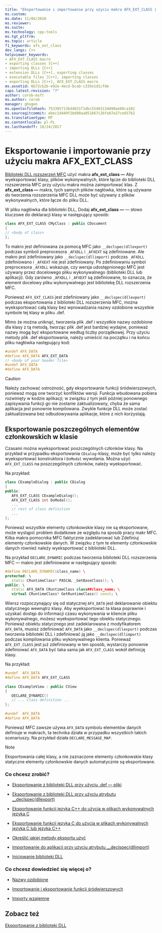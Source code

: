 ```yaml
---
title: "Eksportowanie i importowanie przy użyciu makra AFX_EXT_CLASS | Dokumentacja firmy Microsoft"
ms.custom: 
ms.date: 11/04/2016
ms.reviewer: 
ms.suite: 
ms.technology: cpp-tools
ms.tgt_pltfrm: 
ms.topic: article
f1_keywords: afx_ext_class
dev_langs: C++
helpviewer_keywords:
- AFX_EXT_CLASS macro
- exporting classes [C++]
- importing DLLs [C++]
- extension DLLs [C++], exporting classes
- executable files [C++], importing classes
- exporting DLLs [C++], AFX_EXT_CLASS macro
ms.assetid: 6b72cb2b-e92e-4ecd-bcab-c335e1d1cfde
caps.latest.revision: "7"
author: corob-msft
ms.author: corob
manager: ghogen
ms.openlocfilehash: 753395713bd4831f1dbc55403134898ae68ca182
ms.sourcegitcommit: ebec1d449f2bd98aa851667c2bfeb7e27ce657b2
ms.translationtype: MT
ms.contentlocale: pl-PL
ms.lasthandoff: 10/24/2017
---
```

# <a name="exporting-and-importing-using-afxextclass"></a>Eksportowanie i importowanie przy użyciu makra AFX_EXT_CLASS  
  
[Biblioteki DLL rozszerzeń MFC](../build/extension-dlls-overview.md) użyć makra **afx_ext_class —** Aby wyeksportować klasy, plików wykonywalnych, które łącze do biblioteki DLL rozszerzenia MFC przy użyciu makra można zaimportować klas. Z **afx_ext_class —** makra, tych samych plików nagłówka, które są używane do tworzenia rozszerzenia MFC DLL może być używany z plików wykonywalnych, które łącze do pliku DLL.  
  
 W pliku nagłówka dla biblioteki DLL, Dodaj **afx_ext_class —** — słowo kluczowe do deklaracji klasy w następujący sposób:  
  
```cpp  
class AFX_EXT_CLASS CMyClass : public CDocument  
{  
// <body of class>  
};  
```  
  
To makro jest definiowana za pomocą MFC jako `__declspec(dllexport)` podczas symboli preprocesora `_AFXDLL` i `_AFXEXT` są zdefiniowane. Ale makro jest zdefiniowany jako `__declspec(dllimport)` podczas `_AFXDLL` zdefiniowano i `_AFXEXT` nie jest zdefiniowany. Po zdefiniowaniu symbol preprocesora `_AFXDLL` wskazuje, czy wersja udostępnionego MFC jest używany przez docelowego pliku wykonywalnego (biblioteki DLL lub aplikacji). Gdy zarówno `_AFXDLL` i `_AFXEXT` są zdefiniowane, to oznacza, że element docelowy pliku wykonywalnego jest bibliotekę DLL rozszerzenia MFC.  
  
Ponieważ `AFX_EXT_CLASS` jest zdefiniowany jako `__declspec(dllexport)` podczas eksportowania z biblioteki DLL rozszerzenia MFC, można wyeksportować całą klasy bez wprowadzania nazwy ozdobione wszystkie symbole tej klasy w pliku .def.  
  
Mimo że można uniknąć, tworzenia plik .def i wszystkie nazwy ozdobione dla klasy z tą metodą, tworząc plik .def jest bardziej wydajne, ponieważ nazwy mogą być eksportowane według liczby porządkowej. Przy użyciu metody plik .def eksportowania, należy umieścić na początku i na końcu pliku nagłówka następujący kod:  
  
```cpp  
#undef AFX_DATA  
#define AFX_DATA AFX_EXT_DATA  
// <body of your header file>  
#undef AFX_DATA  
#define AFX_DATA  
```  
  
> [!CAUTION]
>  Należy zachować ostrożność, gdy eksportowanie funkcji śródwierszowych, ponieważ mogą one tworzyć konfliktów wersji. Funkcja wbudowana pobiera rozwinięty w kodzie aplikacji; w związku z tym jeśli później ponownego zapisywania funkcji go nie zostanie zaktualizowany, chyba że sama aplikacja jest ponownie kompilowana. Zwykle funkcje DLL może zostać zaktualizowana bez odbudowywania aplikacje, które z nich korzystają.  
  
## <a name="exporting-individual-members-in-a-class"></a>Eksportowanie poszczególnych elementów członkowskich w klasie  
  
Czasami można wyeksportować poszczególnych członków klasy. Na przykład w przypadku eksportowania `CDialog`-klasy, może być tylko należy wyeksportować konstruktora i `DoModal` wywołania. Można użyć `AFX_EXT_CLASS` na poszczególnych członków, należy wyeksportować.  
  
Na przykład:  
  
```cpp  
class CExampleDialog : public CDialog  
{  
public:  
   AFX_EXT_CLASS CExampleDialog();  
   AFX_EXT_CLASS int DoModal();  
   ...  
   // rest of class definition  
   ...  
};  
```  
  
Ponieważ wszystkie elementy członkowskie klasy nie są eksportowane, może wystąpić problem dodatkowe ze względu na sposób pracy makr MFC. Kilka makra pomocnika MFC faktycznie zadeklarować lub Zdefiniuj elementy członkowskie danych. W związku z tym te elementy członkowskie danych również należy wyeksportować z biblioteki DLL.  
  
Na przykład `DECLARE_DYNAMIC` podczas tworzenia biblioteki DLL rozszerzenia MFC — makro jest zdefiniowane w następujący sposób:  
  
```cpp  
#define DECLARE_DYNAMIC(class_name) \  
protected: \  
   static CRuntimeClass* PASCAL _GetBaseClass(); \  
public: \  
   static AFX_DATA CRuntimeClass class##class_name; \  
   virtual CRuntimeClass* GetRuntimeClass() const; \  
```  
  
Wiersz rozpoczynający się od statycznej `AFX_DATA` jest deklarowanie obiektu statycznego wewnątrz klasy. Aby wyeksportować ta klasa poprawnie i uzyskać dostęp do informacji czasu wykonywania w kliencie pliku wykonywalnego, możesz wyeksportować tego obiektu statycznego. Ponieważ obiektu statycznego jest zadeklarowana z modyfikatorem `AFX_DATA`, musisz zdefiniować `AFX_DATA` jako `__declspec(dllexport)` podczas tworzenia biblioteki DLL i zdefiniować ją jako `__declspec(dllimport)` podczas kompilowania pliku wykonywalnego klienta. Ponieważ `AFX_EXT_CLASS` jest już zdefiniowany w ten sposób, wystarczy ponownie zdefiniować `AFX_DATA` być taka sama jak `AFX_EXT_CLASS` wokół definicję klasy.  
  
Na przykład:  
  
```cpp  
#undef  AFX_DATA  
#define AFX_DATA AFX_EXT_CLASS  
  
class CExampleView : public CView  
{  
   DECLARE_DYNAMIC()  
   // ... class definition ...  
};  
  
#undef  AFX_DATA  
#define AFX_DATA  
```  
  
Ponieważ MFC zawsze używa `AFX_DATA` symbolu elementów danych definiuje w makrach, ta technika działa w przypadku wszystkich takich scenariuszy. Na przykład działa `DECLARE_MESSAGE_MAP`.  
  
> [!NOTE]
>  Eksportowania całej klasy, a nie zaznaczone elementy członkowskie klasy statyczne elementy członkowskie danych automatycznie są eksportowane.  
  
### <a name="what-do-you-want-to-do"></a>Co chcesz zrobić?  
  
-   [Eksportowanie z biblioteki DLL przy użyciu .def — pliki](../build/exporting-from-a-dll-using-def-files.md)  
  
-   [Eksportowanie z biblioteki DLL przy użyciu atrybutu __declspec(dllexport)](../build/exporting-from-a-dll-using-declspec-dllexport.md)  
  
-   [Eksportowanie funkcji języka C++ do użycia w plikach wykonywalnych języka C](../build/exporting-cpp-functions-for-use-in-c-language-executables.md)  
  
-   [Eksportowanie funkcji języka C do użycia w plikach wykonywalnych języka C lub języka C++](../build/exporting-c-functions-for-use-in-c-or-cpp-language-executables.md)  
  
-   [Określić jakiej metody eksportu użyć](../build/determining-which-exporting-method-to-use.md)  
  
-   [Importowanie do aplikacji przy użyciu atrybutu __declspec(dllimport)](../build/importing-into-an-application-using-declspec-dllimport.md)  
  
-   [Inicjowanie biblioteki DLL](../build/run-time-library-behavior.md#initializing-a-dll)  
  
### <a name="what-do-you-want-to-know-more-about"></a>Co chcesz dowiedzieć się więcej o?  
  
-   [Nazwy ozdobione](../build/reference/decorated-names.md)  
  
-   [Importowanie i eksportowanie funkcji śródwierszowych](../build/importing-and-exporting-inline-functions.md)  
  
-   [Importy wzajemne](../build/mutual-imports.md)  
  
## <a name="see-also"></a>Zobacz też  
 [Eksportowanie z biblioteki DLL](../build/exporting-from-a-dll.md)